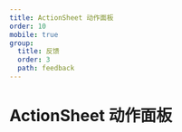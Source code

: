 ```yaml
---
title: ActionSheet 动作面板
order: 10
mobile: true
group:
  title: 反馈
  order: 3
  path: feedback
---
```


# ActionSheet 动作面板

<code src="../demo/ActionSheet.tsx"></code>
<API src="../src/ActionSheet.tsx"></API>
